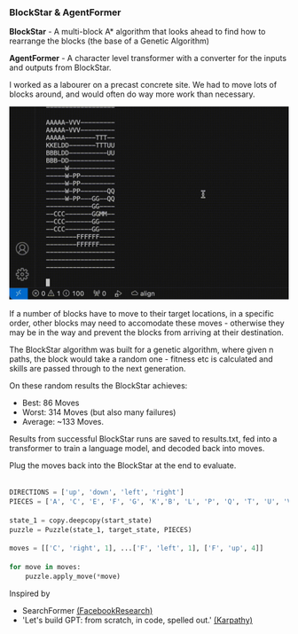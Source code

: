 ### BlockStar & AgentFormer


**BlockStar** - A multi-block A* algorithm that looks ahead to find how to rearrange the blocks (the base of a Genetic Algorithm)

**AgentFormer** - A character level transformer with a converter for the inputs and outputs from BlockStar. 


I worked as a labourer on a precast concrete site. We had to move lots of blocks around, and would often do way more work than necessary. 

![in action](https://raw.githubusercontent.com/rayking99/BlockStar/main/GA.gif)

If a number of blocks have to move to their target locations, in a specific order, other blocks may need to accomodate these moves - otherwise they may be in the way and prevent the blocks from arriving at their destination. 

The BlockStar algorithm was built for a genetic algorithm, where given n paths, the block would take a random one - fitness etc is calculated and skills are passed through to the next generation.

On these random results the BlockStar achieves: 
- Best: 86 Moves
- Worst: 314 Moves (but also many failures)
- Average: ~133 Moves. 

Results from successful BlockStar runs are saved to results.txt, fed into a transformer to train a language model, and decoded back into moves. 

Plug the moves back into the BlockStar at the end to evaluate. 

```python

DIRECTIONS = ['up', 'down', 'left', 'right']
PIECES = ['A', 'C', 'E', 'F', 'G', 'K','B', 'L', 'P', 'Q', 'T', 'U', 'V','M','D','W']

state_1 = copy.deepcopy(start_state)
puzzle = Puzzle(state_1, target_state, PIECES)

moves = [['C', 'right', 1], ...['F', 'left', 1], ['F', 'up', 4]]

for move in moves:
    puzzle.apply_move(*move)
```

Inspired by 
- SearchFormer [(FacebookResearch) ](https://github.com/facebookresearch/searchformer)
- 'Let's build GPT: from scratch, in code, spelled out.' [(Karpathy)](https://www.youtube.com/watch?v=kCc8FmEb1nY&t=88s)
